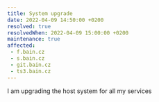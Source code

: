 ```yaml
---
title: System upgrade
date: 2022-04-09 14:50:00 +0200
resolved: true
resolvedWhen: 2022-04-09 15:00:00 +0200
maintenance: true
affected:
 - f.bain.cz
 - s.bain.cz
 - git.bain.cz
 - ts3.bain.cz
---
```


I am upgrading the host system for all my services
